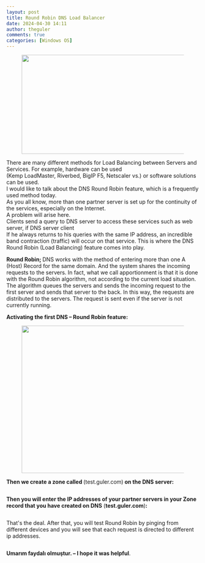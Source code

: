 ```yaml
---
layout: post
title: Round Robin DNS Load Balancer
date: 2024-04-30 14:11
author: theguler
comments: true
categories: [Windows OS]
---
```

<!-- wp:image {"id":11739,"width":"518px","height":"258px","sizeSlug":"large","linkDestination":"none"} -->
<figure class="wp-block-image size-large is-resized"><img src="https://farukguler.com/assets/post_images/round-robin-cf.jpg?w=1024" alt="" class="wp-image-11739" style="width:518px;height:258px" /></figure>
<!-- /wp:image -->

<!-- wp:paragraph -->
<p>There are many different methods for Load Balancing between Servers and Services. For example, hardware can be used<br>(Kemp LoadMaster, Riverbed, BigIP F5, Netscaler vs.) or software solutions can be used.<br>I would like to talk about the DNS Round Robin feature, which is a frequently used method today.<br>As you all know, more than one partner server is set up for the continuity of the services, especially on the Internet.<br>A problem will arise here.<br>Clients send a query to DNS server to access these services such as web server, if DNS server client<br>If he always returns to his queries with the same IP address, an incredible band contraction (traffic) will occur on that service. This is where the DNS Round Robin (Load Balancing) feature comes into play.</p>
<!-- /wp:paragraph -->

<!-- wp:paragraph -->
<p><strong>Round Robin; </strong>DNS works with the method of entering more than one A (Host) Record for the same domain. And the system shares the incoming requests to the servers. In fact, what we call apportionment is that it is done with the Round Robin algorithm, not according to the current load situation. The algorithm queues the servers and sends the incoming request to the first server and sends that server to the back. In this way, the requests are distributed to the servers. The request is sent even if the server is not currently running.</p>
<!-- /wp:paragraph -->

<!-- wp:paragraph -->
<p><strong>Activating the first DNS – Round Robin feature:</strong></p>
<!-- /wp:paragraph -->

<!-- wp:image {"id":4969,"width":"577px","height":"384px","sizeSlug":"large","linkDestination":"none"} -->
<figure class="wp-block-image size-large is-resized"><img src="https://farukguler.com/assets/post_images/robin.png?w=841" alt="" class="wp-image-4969" style="width:577px;height:384px" /></figure>
<!-- /wp:image -->

<!-- wp:paragraph -->
<p><strong>Then we create a zone called </strong>(test.guler.com)<strong> on the DNS server:</strong></p>
<!-- /wp:paragraph -->

<!-- wp:image {"id":4972,"sizeSlug":"large","linkDestination":"none"} -->
<figure class="wp-block-image size-large"><img src="https://farukguler.com/assets/post_images/zone_create.png?w=811" alt="" class="wp-image-4972" /></figure>
<!-- /wp:image -->

<!-- wp:paragraph -->
<p><strong>Then you will enter the IP addresses of your partner servers in your Zone record that you have created on DNS</strong> (<strong>test.guler.com</strong>)<strong>:</strong></p>
<!-- /wp:paragraph -->

<!-- wp:image {"id":4970,"sizeSlug":"large","linkDestination":"none"} -->
<figure class="wp-block-image size-large"><img src="https://farukguler.com/assets/post_images/test_web.png?w=859" alt="" class="wp-image-4970" /></figure>
<!-- /wp:image -->

<!-- wp:paragraph -->
<p>That's the deal. After that, you will test Round Robin by pinging from different devices and you will see that each request is directed to different ip addresses.</p>
<!-- /wp:paragraph -->

<!-- wp:image {"id":4975,"sizeSlug":"large","linkDestination":"none"} -->
<figure class="wp-block-image size-large"><img src="https://farukguler.com/assets/post_images/nslookup.png?w=1024" alt="" class="wp-image-4975" /></figure>
<!-- /wp:image -->

<!-- wp:paragraph -->
<p><strong>Umarım faydalı olmuştur. – I hope it was helpful</strong>.</p>
<!-- /wp:paragraph -->
